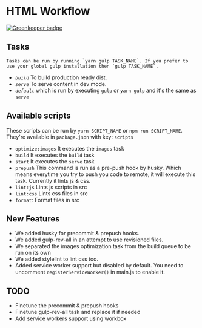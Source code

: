 # HTML Workflow

[![Greenkeeper badge](https://badges.greenkeeper.io/ahmadalfy/workflow.svg)](https://greenkeeper.io/)

## Tasks
	Tasks can be run by running `yarn gulp TASK_NAME`. If you prefer to use your global gulp installation then `gulp TASK_NAME`.
- *`build`* To build production ready dist.
- *`serve`* To serve content in dev mode.
- *`default`* which is run by executing `gulp` or `yarn gulp` and it's the same as `serve`

## Available scripts
These scripts can be run by `yarn SCRIPT_NAME` or `npm run SCRIPT_NAME`. They're available in `package.json` with key: `scripts`
- `optimize:images` It executes the `images` task
- `build` It executes the `build` task
- `start` It executes the `serve` task
- `prepush` This command is run as a pre-push hook by husky. Which means everytime you try to push you code to remote, it will execute this task. Currently it lints js & css.
- `lint:js` Lints js scripts in src
- `lint:css` Lints css files in src
- `format`: Format files in src

## New Features
- We added husky for precommit & prepush hooks.
- We added gulp-rev-all in an attempt to use revisioned files.
- We separated the images optimization task from the build queue to be run on its own
- We added stylelint to lint css too.
- Added service worker support but disabled by default. You need to uncomment `registerServiceWorker()` in main.js to enable it.

## TODO
- Finetune the precommit & prepush hooks
- Finetune gulp-rev-all task and replace it if needed
- Add service workers support using workbox
